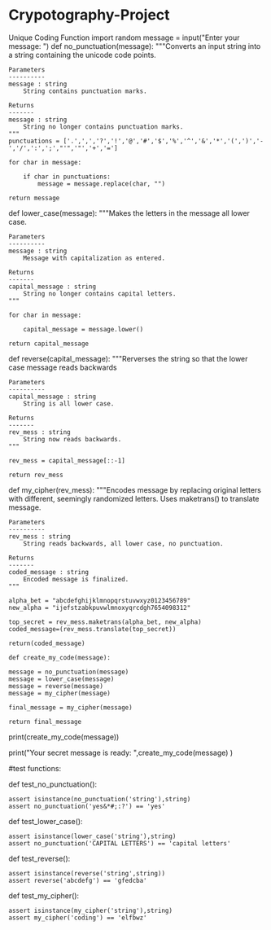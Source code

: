 # Crypotography-Project
Unique Coding Function
import random
message = input("Enter your message: ")
def no_punctuation(message):
    """Converts an input string into a string containing the unicode code points.
    
    Parameters
    ----------
    message : string
        String contains punctuation marks.
        
    Returns
    -------
    message : string
        String no longer contains punctuation marks.
    """
    punctuations = ['.',',','?','!','@','#','$','%','^','&','*','(',')','-','/',':',';',"'",'"','+','=']
    
    for char in message: 
        
        if char in punctuations: 
            message = message.replace(char, "")
            
    return message


def lower_case(message):
    """Makes the letters in the message all lower case.
    
    Parameters
    ----------
    message : string
        Message with capitalization as entered.
        
    Returns
    -------
    capital_message : string
        String no longer contains capital letters.
    """
        
    for char in message: 
        
        capital_message = message.lower()
        
    return capital_message
    
def reverse(capital_message):
    """Rerverses the string so that the lower case message reads backwards
    
    Parameters
    ----------
    capital_message : string
        String is all lower case.
        
    Returns
    -------
    rev_mess : string
        String now reads backwards.
    """
    
    rev_mess = capital_message[::-1]
    
    return rev_mess


def my_cipher(rev_mess):
    """Encodes message by replacing original letters with different, seemingly randomized letters.
        Uses maketrans() to translate message.
    
    Parameters
    ----------
    rev_mess : string
        String reads backwards, all lower case, no punctuation.
        
    Returns
    -------
    coded_message : string
        Encoded message is finalized. 
    """
        
    alpha_bet = "abcdefghijklmnopqrstuvwxyz0123456789"
    new_alpha = "ijefstzabkpuvwlmnoxyqrcdgh7654098312"
    
    top_secret = rev_mess.maketrans(alpha_bet, new_alpha)
    coded_message=(rev_mess.translate(top_secret))
    
    return(coded_message)
    
    def create_my_code(message):
    
    message = no_punctuation(message)
    message = lower_case(message)
    message = reverse(message)
    message = my_cipher(message)
    
    final_message = my_cipher(message)
    
    return final_message
print(create_my_code(message))

print("Your secret message is ready: ",create_my_code(message) )

#test functions:

def test_no_punctuation():
    
    assert isinstance(no_punctuation('string'),string)
    assert no_punctuation('yes&*#;:?') == 'yes'
    
def test_lower_case():
    
    assert isinstance(lower_case('string'),string)
    assert no_punctuation('CAPITAL LETTERS') == 'capital letters'
    
def test_reverse():
    
    assert isinstance(reverse('string',string))
    assert reverse('abcdefg') == 'gfedcba'

def test_my_cipher(): 
    
    assert isinstance(my_cipher('string'),string)
    assert my_cipher('coding') == 'elfbwz'
